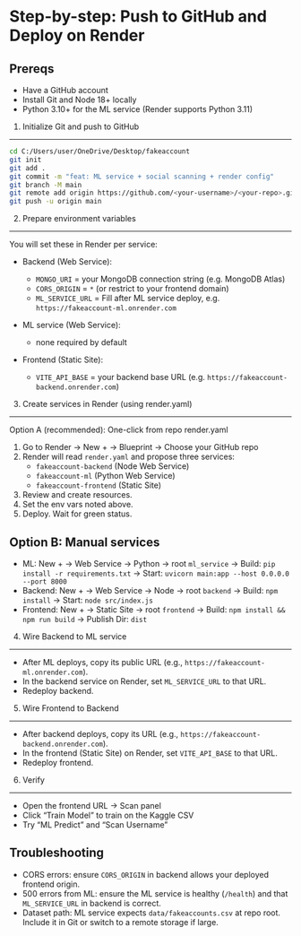 Step-by-step: Push to GitHub and Deploy on Render
=================================================

Prereqs
-------
- Have a GitHub account
- Install Git and Node 18+ locally
- Python 3.10+ for the ML service (Render supports Python 3.11)

1) Initialize Git and push to GitHub
-----------------------------------
```bash
cd C:/Users/user/OneDrive/Desktop/fakeaccount
git init
git add .
git commit -m "feat: ML service + social scanning + render config"
git branch -M main
git remote add origin https://github.com/<your-username>/<your-repo>.git
git push -u origin main
```

2) Prepare environment variables
--------------------------------
You will set these in Render per service:

- Backend (Web Service):
  - `MONGO_URI` = your MongoDB connection string (e.g. MongoDB Atlas)
  - `CORS_ORIGIN` = `*` (or restrict to your frontend domain)
  - `ML_SERVICE_URL` = Fill after ML service deploy, e.g. `https://fakeaccount-ml.onrender.com`

- ML service (Web Service):
  - none required by default

- Frontend (Static Site):
  - `VITE_API_BASE` = your backend base URL (e.g. `https://fakeaccount-backend.onrender.com`)

3) Create services in Render (using render.yaml)
-----------------------------------------------
Option A (recommended): One-click from repo render.yaml

1. Go to Render → New + → Blueprint → Choose your GitHub repo
2. Render will read `render.yaml` and propose three services:
   - `fakeaccount-backend` (Node Web Service)
   - `fakeaccount-ml` (Python Web Service)
   - `fakeaccount-frontend` (Static Site)
3. Review and create resources.
4. Set the env vars noted above.
5. Deploy. Wait for green status.

Option B: Manual services
-------------------------
- ML: New + → Web Service → Python → root `ml_service` → Build: `pip install -r requirements.txt` → Start: `uvicorn main:app --host 0.0.0.0 --port 8000`
- Backend: New + → Web Service → Node → root `backend` → Build: `npm install` → Start: `node src/index.js`
- Frontend: New + → Static Site → root `frontend` → Build: `npm install && npm run build` → Publish Dir: `dist`

4) Wire Backend to ML service
-----------------------------
- After ML deploys, copy its public URL (e.g., `https://fakeaccount-ml.onrender.com`).
- In the backend service on Render, set `ML_SERVICE_URL` to that URL.
- Redeploy backend.

5) Wire Frontend to Backend
---------------------------
- After backend deploys, copy its URL (e.g., `https://fakeaccount-backend.onrender.com`).
- In the frontend (Static Site) on Render, set `VITE_API_BASE` to that URL.
- Redeploy frontend.

6) Verify
---------
- Open the frontend URL → Scan panel
- Click “Train Model” to train on the Kaggle CSV
- Try “ML Predict” and “Scan Username”

Troubleshooting
---------------
- CORS errors: ensure `CORS_ORIGIN` in backend allows your deployed frontend origin.
- 500 errors from ML: ensure the ML service is healthy (`/health`) and that `ML_SERVICE_URL` in backend is correct.
- Dataset path: ML service expects `data/fakeaccounts.csv` at repo root. Include it in Git or switch to a remote storage if large.


